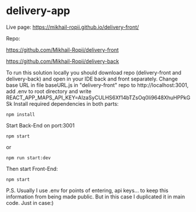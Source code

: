 # delivery-app
Live page: https://mikhail-ropii.github.io/delivery-front/

Repo:

https://github.com/Mikhail-Ropii/delivery-front

https://github.com/Mikhail-Ropii/delivery-back

To run this solution locally you should download repo (delivery-front and delivery-back) and open in your IDE back and front separately. Change base URL in file baseURL.js in "delivery-front" repo to http://localhost:3001, add .env to root directory and write REACT_APP_MAPS_API_KEY=AIzaSyCULHS6Xf14bTZsOq0Ii9648XhuHPPkGSk
Install required dependencies in both parts:
```
npm install
```
Start Back-End on port:3001
```
npm start
```
or
```
npm run start:dev
```
Then start Front-End:
```
npm start
```
P.S. Usually I use .env for points of entering, api keys... to keep this information from being made public. But in this case I duplicated it in main code. Just in case:)
